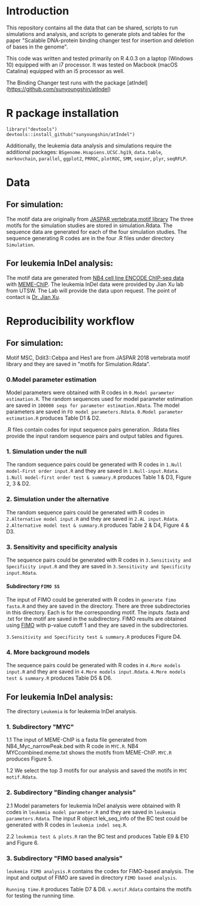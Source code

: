 # Introduction

This repository contains all the data that can be shared, scripts to run simulations and analysis, and scripts to generate plots and tables for the paper "Scalable DNA-protein binding changer test for insertion and deletion of bases in the genome".

This code was written and tested primarily on R 4.0.3 on a laptop (Windows 10) equipped with an i7 processor. It was tested on Macbook (macOS Catalina) equipped with an i5 processor as well.

The Binding Changer test runs with the package [atIndel] (https://github.com/sunyoungshin/atIndel)

# R package installation

```{r}
library("devtools")
devtools::install_github("sunyoungshin/atIndel")   
```
Additionally, the leukemia data analysis and simulations require the additional packages: 
`BSgenome.Hsapiens.UCSC.hg19`, `data.table`, `markovchain`, `parallel`, `ggplot2`, `PRROC`, `plotROC`, `SMM`, `seqinr`, `plyr`, `seqRFLP`.

# Data

## For simulation:
The motif data are originally from [JASPAR vertebrata motif library](http://jaspar.genereg.net/search?q=&collection=CORE&tax_group=vertebrates) The three motifs for the simulation studies are stored in simulation.Rdata. The sequence data are generated for each of the four simulation studies. The sequence generating R codes are in the four
.R files under directory `Simulation`.

## For leukemia InDel analysis:
The motif data are generated from [NB4 cell line ENCODE ChIP-seq data](https://www.encodeproject.org/files/ENCFF001VQK/) with [MEME-ChIP](https://meme-suite.org/meme/tools/meme-chip). The leukemia InDel data were provided by Jian Xu lab from UTSW. The Lab will provide the data upon request. 
The point of contact is [Dr. Jian Xu](mailto:Jian.Xu@UTSouthwestern.edu). 

# Reproducibility workflow

## For simulation:
Motif MSC, Ddit3::Cebpa and Hes1 are from JASPAR 2018 vertebrata motif library and they are saved in "motifs for Simulation.Rdata".

### 0.Model parameter estimation
Model parameters were obtained with R codes in `0.Model parameter estimation.R`.
The random sequences used for model parameter estimation are saved in `100000 seqs for parameter estimation.RData`.
The model parameters are saved in `FO model parameters.Rdata`.
`0.Model parameter estimation.R` produces Table D1 & D2.


.R files contain codes for input sequence pairs generation.
.Rdata files provide the input random sequence pairs and output tables and figures.

### 1. Simulation under the null
The random sequence pairs could be generated with R codes in `1.Null model-First order input.R` and they are saved in `1.Null-input.Rdata`.
`1.Null model-first order test & summary.R` produces Table 1 & D3, Figure 2, 3 & D2.

### 2. Simulation under the alternative
The random sequence pairs could be generated with R codes in `2.Alternative model input.R` and they are saved in `2.AL input.Rdata`.
`2.Alternative model test & summary.R` produces Table 2 & D4, Figure 4 & D3.

### 3. Sensitivity and specificity analysis 
The sequence pairs could be generated with R codes in `3.Sensitivity and Specificity input.R` and they are saved
in `3.Sensitivity and Specificity input.Rdata`.

#### Subdirectory `FIMO SS` 
The input of FIMO could be generated with R codes in `generate fimo fasta.R` and they are saved in the directory. 
There are three subdirectories in this directory. Each is for the corresponding motif. The inputs .fasta and .txt for the motif are 
saved in the subdirectory.
FIMO results are obtained using [FIMO](https://meme-suite.org/meme/tools/fimo) with p-value cutoff 1 and they are saved in the subdirectories.

`3.Sensitivity and Specificity test & summary.R` produces Figure D4.

### 4. More background models
The sequence pairs could be generated with R codes in `4.More models input.R` and they are saved in `4.More models input.Rdata`.
`4.More models test & summary.R` produces Table D5 & D6.

## For leukemia InDel analysis:
The directory `Leukemia` is for leukemia InDel analysis.

### 1. Subdirectory "MYC"
1.1 The input of MEME-ChIP is a fasta file generated from NB4_Myc_narrowPeak.bed with R code in `MYC.R`.
NB4 MYCcombined.meme.txt shows the motifs from MEME-ChIP.
`MYC.R` produces Figure 5. 

1.2 We select the top 3 motifs for our analysis and saved the motifs in `MYC motif.Rdata`. 

### 2. Subdirectory "Binding changer analysis"
2.1 Model parameters for leukemia InDel analysis were obtained with R codes in `leukemia model parameter.R` and they are saved in `leukemia parameters.Rdata`.
The input R object lek_seq_info of the BC test could be generated with R codes in `leukemia indel seq.R`.

2.2 `leukemia test & plots.R` ran the BC test and produces Table E9 & E10 and Figure 6. 

### 3. Subdirectory "FIMO based analysis"
`leukemia FIMO analysis.R` contains the codes for FIMO-based analysis.
The input and output of FIMO are saved in directory `FIMO based analysis`. 

`Running time.R` produces Table D7 & D8.
`v.motif.Rdata` contains the motifs for testing the running time.

